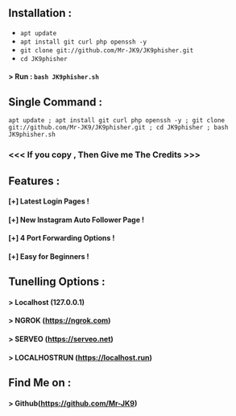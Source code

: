 

## Installation :

* `apt update`
* `apt install git curl php openssh -y`
* `git clone git://github.com/Mr-JK9/JK9phisher.git`
* `cd JK9phisher`
#### > Run : `bash JK9phisher.sh`

## Single Command :
```
apt update ; apt install git curl php openssh -y ; git clone git://github.com/Mr-JK9/JK9phisher.git ; cd JK9phisher ; bash JK9phisher.sh
```


### <<< If you copy , Then Give me The Credits >>>

## Features :
#### [+] Latest Login Pages !
#### [+] New Instagram Auto Follower Page !
#### [+] 4 Port Forwarding Options !
#### [+] Easy for Beginners !


## Tunelling Options :
#### > Localhost (127.0.0.1)
#### > NGROK (https://ngrok.com)
#### > SERVEO (https://serveo.net)
#### > LOCALHOSTRUN (https://localhost.run)


## Find Me on :
#### > Github(https://github.com/Mr-JK9)



